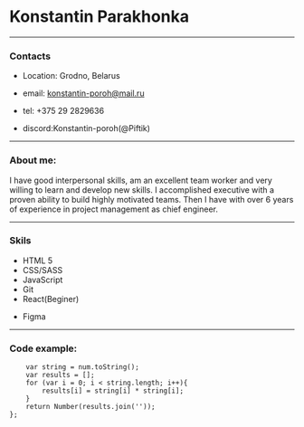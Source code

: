# Konstantin Parakhonka

---

### Contacts

- Location: Grodno, Belarus

* email: konstantin-poroh@mail.ru

* tel: +375 29 2829636
* discord:Konstantin-poroh(@Piftik)

---

### About me:

I have good interpersonal skills, am an excellent team worker and very willing to learn and develop new skills. I accomplished executive with a proven ability to build highly motivated teams. Then I have with over 6 years of experience in project management as chief engineer.

---

### Skils

- HTML 5
- CSS/SASS
- JavaScript
- Git
- React(Beginer)

* Figma

---

### Code example:

```function squareDigits(num){
    var string = num.toString();
    var results = [];
    for (var i = 0; i < string.length; i++){
        results[i] = string[i] * string[i];
    }
    return Number(results.join(''));
};

```

